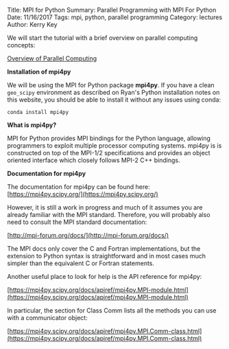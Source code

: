 Title: MPI for Python
Summary:   Parallel Programming with MPI For Python
Date: 11/16/2017
Tags: mpi, python, parallel programming
Category: lectures
Author: Kerry Key


We will start the tutorial with a brief overview on parallel computing concepts:

 [Overview of Parallel Computing]({attach}/lectures/python/MPI_Overview.pdf)


**Installation of mpi4py**

We will be using the MPI for Python package **mpi4py**. If you have a clean `geo_scipy` environment as described on Ryan's Python installation notes on this website, you should be able to install it without any issues using conda:
~~~
conda install mpi4py
~~~


**What is mpi4py?**

MPI for Python provides MPI bindings for the Python  language, allowing programmers to exploit multiple processor computing systems. mpi4py is  is constructed on top of the MPI-1/2 specifications and provides an object oriented interface which closely follows MPI-2 C++ bindings.

**Documentation for mpi4py**

The documentation for mpi4py can be found here:
[https://mpi4py.scipy.org/](https://mpi4py.scipy.org/)

However, it is still a work in progress and much of it assumes you are already  familiar with the MPI standard. Therefore, you will  probably also need to  consult the MPI standard documentation:

[http://mpi-forum.org/docs/](http://mpi-forum.org/docs/)

 The MPI docs only cover the C and Fortran implementations, but the extension to Python syntax is straightforward and in most cases much simpler than the equivalent C or Fortran statements.

 Another useful place to look for help is the API reference for mpi4py:

 [https://mpi4py.scipy.org/docs/apiref/mpi4py.MPI-module.html](https://mpi4py.scipy.org/docs/apiref/mpi4py.MPI-module.html)

 In particular, the section for Class Comm lists all the methods you can use with a communicator object:

 [https://mpi4py.scipy.org/docs/apiref/mpi4py.MPI.Comm-class.html](https://mpi4py.scipy.org/docs/apiref/mpi4py.MPI.Comm-class.html)
